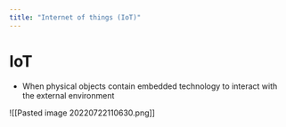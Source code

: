 ```yaml
---
title: "Internet of things (IoT)"
---
```

# IoT
- When physical objects contain embedded technology to interact with the external environment

![[Pasted image 20220722110630.png]]